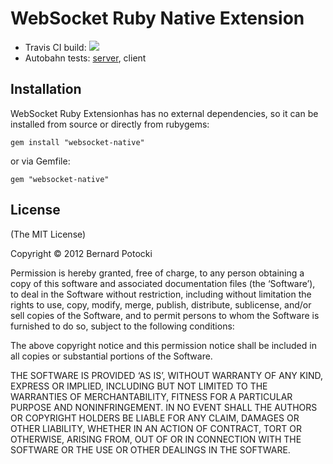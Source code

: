# WebSocket Ruby Native Extension

- Travis CI build: [![](http://travis-ci.org/imanel/websocket-ruby-native.png)](http://travis-ci.org/imanel/websocket-ruby-native)
- Autobahn tests: [server](http://imanel.github.com/websocket-ruby/autobahn/server/), client

## Installation

WebSocket Ruby Extensionhas has no external dependencies, so it can be installed from source or directly from rubygems:

```
gem install "websocket-native"
```

or via Gemfile:

```
gem "websocket-native"
```

## License

(The MIT License)

Copyright © 2012 Bernard Potocki

Permission is hereby granted, free of charge, to any person obtaining a copy of this software and associated documentation files (the ‘Software’), to deal in the Software without restriction, including without limitation the rights to use, copy, modify, merge, publish, distribute, sublicense, and/or sell copies of the Software, and to permit persons to whom the Software is furnished to do so, subject to the following conditions:

The above copyright notice and this permission notice shall be included in all copies or substantial portions of the Software.

THE SOFTWARE IS PROVIDED ‘AS IS’, WITHOUT WARRANTY OF ANY KIND, EXPRESS OR IMPLIED, INCLUDING BUT NOT LIMITED TO THE WARRANTIES OF MERCHANTABILITY, FITNESS FOR A PARTICULAR PURPOSE AND NONINFRINGEMENT. IN NO EVENT SHALL THE AUTHORS OR COPYRIGHT HOLDERS BE LIABLE FOR ANY CLAIM, DAMAGES OR OTHER LIABILITY, WHETHER IN AN ACTION OF CONTRACT, TORT OR OTHERWISE, ARISING FROM, OUT OF OR IN CONNECTION WITH THE SOFTWARE OR THE USE OR OTHER DEALINGS IN THE SOFTWARE.
